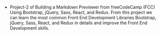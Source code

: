 - Project-2 of Building a Markdown Previewer from freeCodeCamp (FCC) Using Bootstrap, jQuery, Sass, React, and Redux. From this project we can learn the most common Front End Development Libraries Bootstrap, jQuery, Sass, React, and Redux in details and improve the Front End Development skills.
